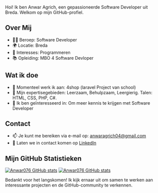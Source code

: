 
Hoi! Ik ben Anwar Agrich, een gepassioneerde Software Developer uit Breda. Welkom op mijn GitHub-profiel.

## Over Mij

- 👩‍💻 Beroep: Software Developer
- 🌍 Locatie: Breda
- 🌱 Interesses: Programmeren
- 📚 Opleiding: MBO 4 Software Devloper

## Wat ik doe

- 🔭 Momenteel werk ik aan: 4shop (laravel Project van school)
- 🌟 Mijn expertisegebieden: Leerzaam, Behulpzaam, Leergierig. Talen: HTML, CSS, PHP, C#.
- 🚀 Ik ben geïnteresseerd in: Om meer kennis te krijgen met Software Developer 

## Contact

- 📫 Je kunt me bereiken via e-mail op: anwaragrich04@gmail.com
- 💬 Laten we in contact komen op [LinkedIn](https://www.linkedin.com/in/anwar-agrich-612138250/)

## Mijn GitHub Statistieken

[![Anwar076 GitHub stats](https://github-readme-stats.vercel.app/api?username=Anwar076&show_icons=true&theme=radical)](https://github.com/Anwar076)
[![Anwar076 GitHub stats](https://github-readme-stats.vercel.app/api?username=Anwar076)](https://github.com/Anwar076/github-readme-stats)



Bedankt voor het langskomen! Ik kijk ernaar uit om samen te werken aan interessante projecten en de GitHub-community te verkennen.

